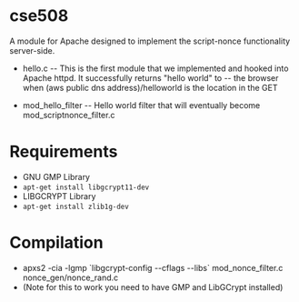 cse508
======

A module for Apache designed to implement the script-nonce functionality server-side.

- hello.c
-- This is the first module that we implemented and hooked into Apache httpd.  It successfully returns "hello world" to 
-- the browser when (aws public dns address)/helloworld is the location in the GET

- mod_hello_filter
-- Hello world filter that will eventually become mod_scriptnonce_filter.c

Requirements
======

- GNU GMP Library
- `apt-get install libgcrypt11-dev`
- LIBGCRYPT Library
- `apt-get install zlib1g-dev`

Compilation
======

- apxs2 -cia -lgmp \`libgcrypt-config --cflags --libs\` mod_nonce_filter.c nonce_gen/nonce_rand.c
- (Note for this to work you need to have GMP and LibGCrypt installed)

